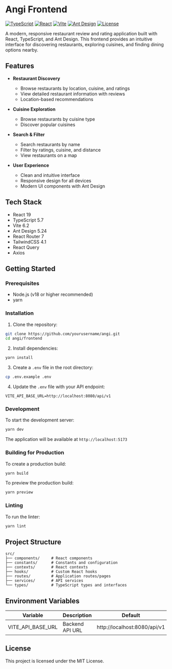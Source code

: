 # Angi Frontend

[![TypeScript](https://img.shields.io/badge/TypeScript-5.7-blue.svg)](https://www.typescriptlang.org/)
[![React](https://img.shields.io/badge/React-19-blue.svg)](https://reactjs.org/)
[![Vite](https://img.shields.io/badge/Vite-6.2-646CFF.svg)](https://vitejs.dev/)
[![Ant Design](https://img.shields.io/badge/Ant%20Design-5.24-0170FE.svg)](https://ant.design/)
[![License](https://img.shields.io/badge/License-MIT-green.svg)](LICENSE)

A modern, responsive restaurant review and rating application built with React, TypeScript, and Ant Design. This frontend provides an intuitive interface for discovering restaurants, exploring cuisines, and finding dining options nearby.

## Features

- **Restaurant Discovery**

  - Browse restaurants by location, cuisine, and ratings
  - View detailed restaurant information with reviews
  - Location-based recommendations

- **Cuisine Exploration**

  - Browse restaurants by cuisine type
  - Discover popular cuisines

- **Search & Filter**

  - Search restaurants by name
  - Filter by ratings, cuisine, and distance
  - View restaurants on a map

- **User Experience**
  - Clean and intuitive interface
  - Responsive design for all devices
  - Modern UI components with Ant Design

## Tech Stack

- React 19
- TypeScript 5.7
- Vite 6.2
- Ant Design 5.24
- React Router 7
- TailwindCSS 4.1
- React Query
- Axios

## Getting Started

### Prerequisites

- Node.js (v18 or higher recommended)
- yarn

### Installation

1. Clone the repository:

```bash
git clone https://github.com/yourusername/angi.git
cd angi/frontend
```

2. Install dependencies:

```bash
yarn install
```

3. Create a `.env` file in the root directory:

```bash
cp .env.example .env
```

4. Update the `.env` file with your API endpoint:

```
VITE_API_BASE_URL=http://localhost:8080/api/v1
```

### Development

To start the development server:

```bash
yarn dev
```

The application will be available at `http://localhost:5173`

### Building for Production

To create a production build:

```bash
yarn build
```

To preview the production build:

```bash
yarn preview
```

### Linting

To run the linter:

```bash
yarn lint
```

## Project Structure

```
src/
├── components/     # React components
├── constants/      # Constants and configuration
├── contexts/       # React contexts
├── hooks/          # Custom React hooks
├── routes/         # Application routes/pages
├── services/       # API services
└── types/          # TypeScript types and interfaces
```

## Environment Variables

| Variable          | Description     | Default                      |
| ----------------- | --------------- | ---------------------------- |
| VITE_API_BASE_URL | Backend API URL | http://localhost:8080/api/v1 |

## License

This project is licensed under the MIT License.
